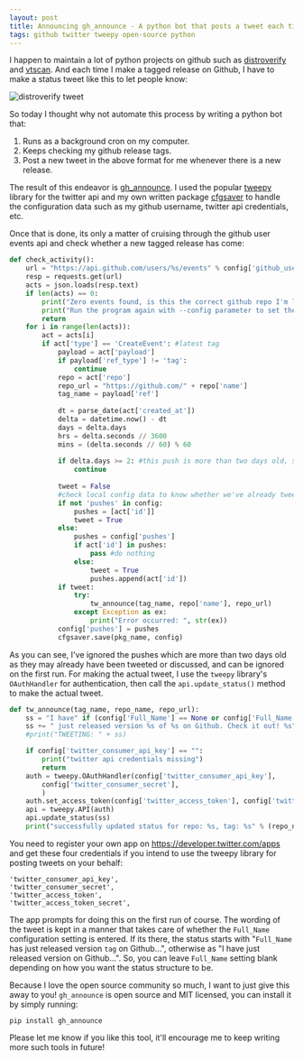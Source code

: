 ```yaml
---
layout: post
title: Announcing gh_announce - A python bot that posts a tweet each time you make a release on github
tags: github twitter tweepy open-source python
---
```


I happen to maintain a lot of python projects on github such as [distroverify](https://github.com/prahladyeri/distroverify) and [vtscan](https://github.com/prahladyeri/vtscan). And each time I make a tagged release on Github, I have to make a status tweet like this to let people know:

![distroverify tweet](/uploads/distroverify_tweet.png)

So today I thought why not automate this process by writing a python bot that:

1. Runs as a background cron on my computer.
2. Keeps checking my github release tags.
3. Post a new tweet in the above format for me whenever there is a new release.

The result of this endeavor is [gh_announce](https://github.com/prahladyeri/gh_announce). I used the popular [tweepy](https://github.com/tweepy/tweepy) library for the twitter api and my own written package [cfgsaver](https://github.com/prahladyeri/cfgsaver/) to handle the configuration data such as my github username, twitter api credentials, etc.

Once that is done, its only a matter of cruising through the github user events api and check whether a new tagged release has come:

```python
def check_activity():
	url = "https://api.github.com/users/%s/events" % config['github_username']
	resp = requests.get(url)
	acts = json.loads(resp.text)
	if len(acts) == 0:
		print("Zero events found, is this the correct github repo I'm looking at?")
		print("Run the program again with --config parameter to set the correct values")
		return
	for i in range(len(acts)):
		act = acts[i]
		if act['type'] == 'CreateEvent': #latest tag
			payload = act['payload']
			if payload['ref_type'] != 'tag':
				continue
			repo = act['repo']
			repo_url = "https://github.com/" + repo['name']
			tag_name = payload['ref']
			
			dt = parse_date(act['created_at'])
			delta = datetime.now() - dt
			days = delta.days
			hrs = delta.seconds // 3600
			mins = (delta.seconds // 60) % 60
			
			if delta.days >= 2: #this push is more than two days old, so just ignore
				continue
				
			tweet = False
			#check local config data to know whether we've already tweeted for this release
			if not 'pushes' in config:
				pushes = [act['id']]
				tweet = True
			else:
				pushes = config['pushes']
				if act['id'] in pushes:
					pass #do nothing
				else:
					tweet = True
					pushes.append(act['id'])
			if tweet:
				try:
					tw_announce(tag_name, repo['name'], repo_url)
				except Exception as ex:
					print("Error occurred: ", str(ex))
			config['pushes'] = pushes
			cfgsaver.save(pkg_name, config)
```

As you can see, I've ignored the pushes which are more than two days old as they may already have been tweeted or discussed, and can be ignored on the first run. For making the actual tweet, I use the `tweepy` library's `OAuthHandler` for authentication, then call the `api.update_status()` method to make the actual tweet.

```python
def tw_announce(tag_name, repo_name, repo_url):
	ss = "I have" if (config['Full_Name'] == None or config['Full_Name'] == "") else config["Full_Name"] + " has"
	ss += " just released version %s of %s on Github. Check it out! %s" % (tag_name, repo_name.split("/")[1], repo_url)
	#print("TWEETING: " + ss)

	if config['twitter_consumer_api_key'] == "":
		print("twitter api credentials missing")
		return
	auth = tweepy.OAuthHandler(config['twitter_consumer_api_key'], 
		config['twitter_consumer_secret'],
		)
	auth.set_access_token(config['twitter_access_token'], config['twitter_access_token_secret'])
	api = tweepy.API(auth)
	api.update_status(ss)
	print("successfully updated status for repo: %s, tag: %s" % (repo_name, tag_name))
```
	
You need to register your own app on <https://developer.twitter.com/apps> and get these four credentials if you intend to use the tweepy library for posting tweets on your behalf:

	'twitter_consumer_api_key',
	'twitter_consumer_secret',
	'twitter_access_token',
	'twitter_access_token_secret',

The app prompts for doing this on the first run of course. The wording of the tweet is kept in a manner that takes care of whether the `Full_Name` configuration setting is entered. If its there, the status starts with "`Full_Name` has just released version `tag` on Github...", otherwise as "I have just released version <tag> on Github...". So, you can leave `Full_Name` setting blank depending on how you want the status structure to be.

Because I love the open source community so much, I want to just give this away to you! `gh_announce` is open source and MIT licensed, you can install it by simply running:

	pip install gh_announce
	
Please let me know if you like this tool, it'll encourage me to keep writing more such tools in future!